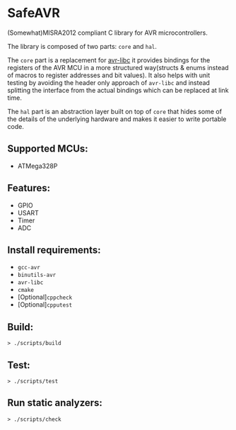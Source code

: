 # SafeAVR

(Somewhat)MISRA2012 compliant C library for AVR microcontrollers.

The library is composed of two parts: `core` and `hal`.

The `core` part is a replacement for [avr-libc](http://www.nongnu.org/avr-libc/) it provides bindings for the registers of the AVR MCU in a more structured way(structs & enums instead of macros to register addresses and bit values). It also helps with unit testing by avoiding the header only approach of `avr-libc` and instead splitting the interface from the actual bindings which can be replaced at link time.

The `hal` part is an abstraction layer built on top of `core` that hides some of the details of the underlying hardware and makes it easier to write portable code.

## Supported MCUs:

* ATMega328P

## Features:

* GPIO
* USART
* Timer
* ADC

## Install requirements:

* `gcc-avr`
* `binutils-avr`
* `avr-libc`
* `cmake`
* [Optional]`cppcheck`
* [Optional]`cpputest`

## Build:

```
> ./scripts/build
```

## Test:

```
> ./scripts/test
```

## Run static analyzers:
```
> ./scripts/check
```


